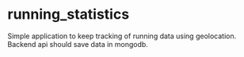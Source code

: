# running_statistics

Simple application to keep tracking of running data using geolocation. 
Backend api should save data in mongodb.

